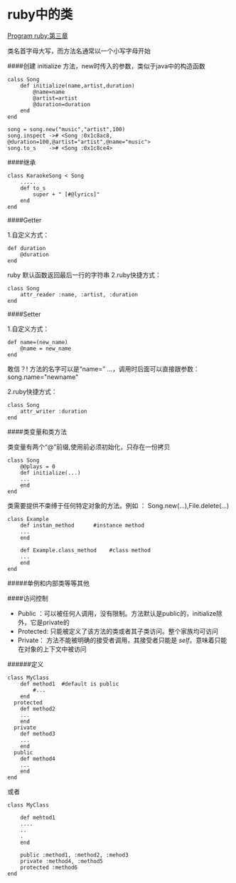 
ruby中的类
=========
[Program ruby:第三章]()

类名首字母大写，而方法名通常以一个小写字母开始

####创建
initialize 方法，new时传入的参数，类似于java中的构造函数

	calss Song
		def initialize(name,artist,duration)
			@name=name
			@artist=artist
			@duration=duration
		end
	end

	song = song.new("music","artist",100)
	song.inspect -># <Song :0x1c8ac8, @duration=100,@artist="artist",@name="music">
	song.to_s    -># <Song :0x1c8ce4>

####继承

	class KaraokeSong < Song
		.....
		def to_s
			super + " [#@lyrics]"
		end
	end

####Getter

1.自定义方式：

	def duration
		@duration
	end

ruby 默认函数返回最后一行的字符串
2.ruby快捷方式：

	class Song
		attr_reader :name, :artist, :duration
	end

####Setter

1.自定义方式：
	
	def name=(new_name)
		@name = new_name
	end

敢信？! 方法的名字可以是“name=” ...，调用时后面可以直接跟参数： song.name="newname"

2.ruby快捷方式：

	class Song
		attr_writer :duration
	end

####类变量和类方法

类变量有两个“@”前缀,使用前必须初始化，只存在一份拷贝

	class Song
		@@plays = 0
		def initialize(...)
		...
		end
	end

类需要提供不束缚于任何特定对象的方法。例如 ： Song.new(...),File.delete(...)

	class Example
		def instan_method      #instance method
		...
		end
		
		def Example.class_method    #class method
		...
		end
	end

#####单例和内部类等等其他

####访问控制

* Public ：可以被任何人调用，没有限制。方法默认是public的，initialize除外，它是private的
* Protected: 只能被定义了该方法的类或者其子类访问。整个家族均可访问
* Private： 方法不能被明确的接受者调用，其接受者只能是 *self*。意味着只能在对象的上下文中被访问

######定义
	
	class MyClass
		def method1  #default is public
			#...
		end
	  protected
	  	def method2
	  	...
	  	end
	  private
	  	def method3
	  	...
	  	end
	  public
	  	def method4
	  	...
	  	end
	end

或者

	class MyClass

		def mehtod1
		....
		..
		.
		end

		public :method1, :method2, :mehod3
		private :method4, :method5
		protected :method6
	end
	
